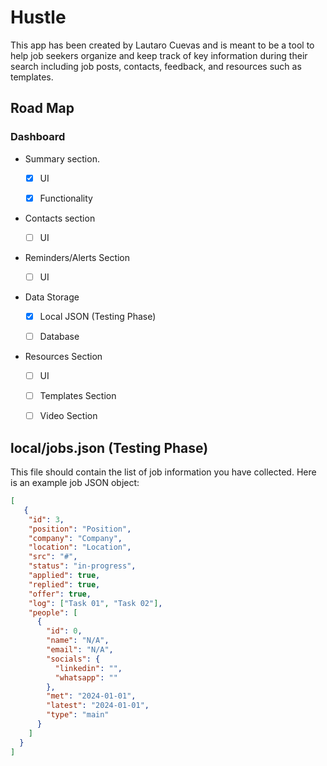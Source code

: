 # Hustle

This app has been created by Lautaro Cuevas and is meant to be a tool to help job seekers organize and keep track of key information during their search including job posts, contacts, feedback, and resources such as templates.

## Road Map

### Dashboard

- Summary section.

  -[x] UI

  -[x] Functionality

- Contacts section

  -[ ] UI

- Reminders/Alerts Section

  -[ ] UI

- Data Storage

  -[x] Local JSON (Testing Phase)

  -[ ] Database

- Resources Section

  -[ ] UI

  -[ ] Templates Section

  -[ ] Video Section

## local/jobs.json (Testing Phase)

This file should contain the list of job information you have collected.
Here is an example job JSON object:

```JSON
[
   {
    "id": 3,
    "position": "Position",
    "company": "Company",
    "location": "Location",
    "src": "#",
    "status": "in-progress",
    "applied": true,
    "replied": true,
    "offer": true,
    "log": ["Task 01", "Task 02"],
    "people": [
      {
        "id": 0,
        "name": "N/A",
        "email": "N/A",
        "socials": {
          "linkedin": "",
          "whatsapp": ""
        },
        "met": "2024-01-01",
        "latest": "2024-01-01",
        "type": "main"
      }
    ]
  }
]
```
